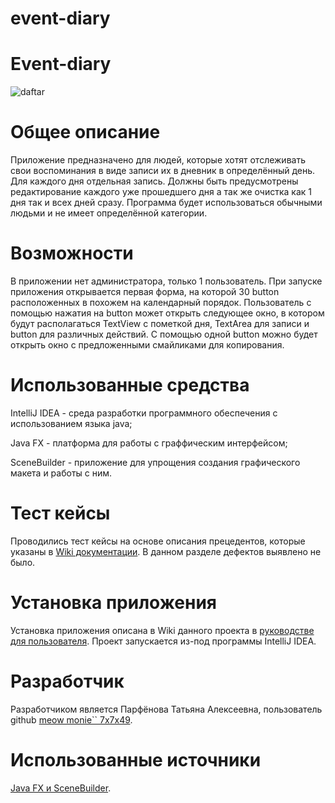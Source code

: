 # event-diary
# **Event-diary**
![daftar](https://user-images.githubusercontent.com/98600734/209628276-af66d243-abda-4cd7-ac83-590a9c6db4e1.png)
# **Общее описание**
Приложение предназначено для людей, которые хотят отслеживать свои воспоминания в виде записи их в дневник в определённый день. Для каждого дня отдельная запись. Должны быть предусмотрены редактирование каждого уже прошедшего дня а так же очистка как 1 дня так и всех дней сразу.
Программа будет использоваться обычными людьми и не имеет определённой категории.
# **Возможности**
В приложении нет администратора, только 1 пользователь. При запуске приложения открывается первая форма, на которой 30 button расположенных в похожем на календарный порядок. Пользователь с помощью нажатия на button может открыть следующее окно, в котором будут располагаться TextView с пометкой дня, TextArea для записи и button для различных действий. С помощью одной button можно будет открыть окно с предложенными смайликами для копирования.
# **Использованные средства**
IntelliJ IDEA - среда разработки программного обеспечения с использованием языка java;

Java FX - платформа для работы с граффическим интерфейсом;

SceneBuilder - приложение для упрощения создания графического макета и работы с ним.
# **Тест кейсы**
Проводились тест кейсы на основе описания прецедентов, которые указаны в [Wiki документации](https://github.com/kitty7x7x49/Calendar-of-notes/wiki/%239-%D0%A2%D0%B5%D1%81%D1%82-%D0%BA%D0%B5%D0%B9%D1%81%D1%8B). В данном разделе дефектов выявлено не было.
# **Установка приложения**
Установка приложения описана в Wiki данного проекта в [руководстве для пользователя](https://github.com/AnnTumanina/event-diary/wiki/%239a-%D0%A0%D1%83%D0%BA%D0%BE%D0%B2%D0%BE%D0%B4%D1%81%D1%82%D0%B2%D0%BE-%D0%BF%D0%BE%D0%BB%D1%8C%D0%B7%D0%BE%D0%B2%D0%B0%D1%82%D0%B5%D0%BB%D1%8F). Проект запускается из-под программы IntelliJ IDEA.
# **Разработчик**
Разработчиком является Парфёнова Татьяна Алексеевна, пользователь github [ meow monie`` 7x7x49](https://github.com/kitty7x7x49).
# **Использованные источники**
[Java FX и SceneBuilder](https://habr.com/ru/post/474292/).
